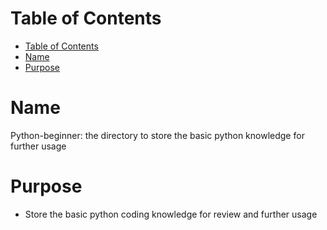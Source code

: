 [TOC levels=1-3]: #

# Table of Contents
- [Table of Contents](#table-of-contents)
- [Name](#name)
- [Purpose](#purpose)

# Name
Python-beginner: the directory to store the basic python knowledge for further usage

# Purpose
- Store the basic python coding knowledge for review and further usage

